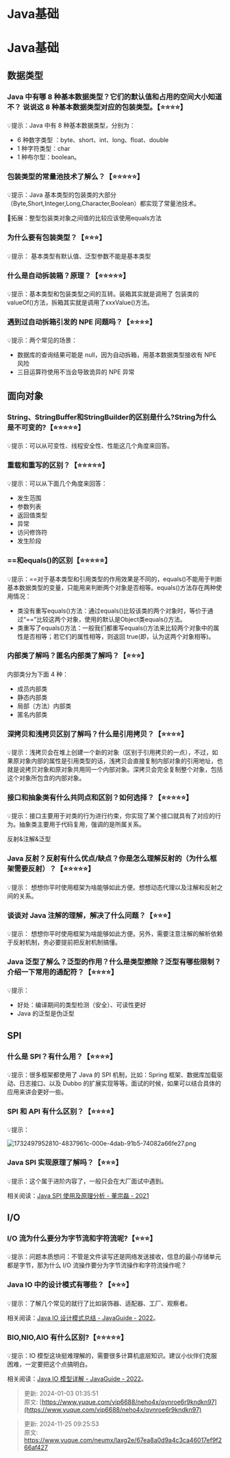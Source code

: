 # Java基础

# Java基础
## 数据类型
### Java 中有哪 8 种基本数据类型？它们的默认值和占用的空间大小知道不？ 说说这 8 种基本数据类型对应的包装类型。【⭐⭐⭐⭐】
💡提示：Java 中有 8 种基本数据类型，分别为：

+ 6 种数字类型 ：byte、short、int、long、float、double
+ 1 种字符类型：char
+ 1 种布尔型：boolean。

### 包装类型的常量池技术了解么？【⭐⭐⭐⭐⭐】
💡提示：Java 基本类型的包装类的大部分（Byte,Short,Integer,Long,Character,Boolean）都实现了常量池技术。

🌈拓展：整型包装类对象之间值的比较应该使用equals方法



### 为什么要有包装类型？【⭐⭐⭐】
💡提示： 基本类型有默认值、泛型参数不能是基本类型



### 什么是自动拆装箱？原理？【⭐⭐⭐⭐⭐】
💡提示：基本类型和包装类型之间的互转。装箱其实就是调用了 包装类的valueOf()方法，拆箱其实就是调用了xxxValue()方法。

### 遇到过自动拆箱引发的 NPE 问题吗？【⭐⭐⭐⭐】
💡提示：两个常见的场景：

+ 数据库的查询结果可能是 null，因为自动拆箱，用基本数据类型接收有 NPE 风险
+ 三目运算符使用不当会导致诡异的 NPE 异常

## 面向对象
### String、StringBuffer和StringBuilder的区别是什么?String为什么是不可变的?【⭐⭐⭐⭐⭐】
💡提示：可以从可变性、线程安全性、性能这几个角度来回答。

### 重载和重写的区别？【⭐⭐⭐⭐⭐】
💡提示：可以从下面几个角度来回答：

+ 发生范围
+ 参数列表
+ 返回值类型
+ 异常
+ 访问修饰符
+ 发生阶段

### ==和equals()的区别【⭐⭐⭐⭐⭐】
💡提示：==对于基本类型和引用类型的作用效果是不同的，equals()不能用于判断基本数据类型的变量，只能用来判断两个对象是否相等。equals()方法存在两种使用情况：

+ 类没有重写equals()方法：通过equals()比较该类的两个对象时，等价于通过“==”比较这两个对象，使用的默认是Object类equals()方法。
+ 类重写了equals()方法：一般我们都重写equals()方法来比较两个对象中的属性是否相等；若它们的属性相等，则返回 true(即，认为这两个对象相等)。

### 内部类了解吗？匿名内部类了解吗？【⭐⭐⭐】
内部类分为下面 4 种：

+ 成员内部类
+ 静态内部类
+ 局部（方法）内部类
+ 匿名内部类

### 深拷贝和浅拷贝区别了解吗？什么是引用拷贝？【⭐⭐⭐⭐】
💡提示：浅拷贝会在堆上创建一个新的对象（区别于引用拷贝的一点），不过，如果原对象内部的属性是引用类型的话，浅拷贝会直接复制内部对象的引用地址，也就是说拷贝对象和原对象共用同一个内部对象。深拷贝会完全复制整个对象，包括这个对象所包含的内部对象。

### 接口和抽象类有什么共同点和区别？如何选择？【⭐⭐⭐⭐⭐】
💡提示：接口主要用于对类的行为进行约束，你实现了某个接口就具有了对应的行为。抽象类主要用于代码复用，强调的是所属关系。

反射&注解&泛型

### Java 反射？反射有什么优点/缺点？你是怎么理解反射的（为什么框架需要反射）？【⭐⭐⭐⭐⭐】
💡提示： 想想你平时使用框架为啥能够如此方便。想想动态代理以及注解和反射之间的关系。

### 谈谈对 Java 注解的理解，解决了什么问题？【⭐⭐⭐】
💡提示： 想想你平时使用框架为啥能够如此方便。另外，需要注意注解的解析依赖于反射机制，务必要提前把反射机制搞懂。

### Java 泛型了解么？泛型的作用？什么是类型擦除？泛型有哪些限制？介绍一下常用的通配符？【⭐⭐⭐⭐】
💡提示：

+ 好处：编译期间的类型检测（安全）、可读性更好
+ Java 的泛型是伪泛型

## SPI
### 什么是 SPI？有什么用？【⭐⭐⭐⭐】
💡提示：很多框架都使用了 Java 的 SPI 机制，比如：Spring 框架、数据库加载驱动、日志接口、以及 Dubbo 的扩展实现等等。面试的时候，如果可以结合具体的应用来讲会更好一些。

### SPI 和 API 有什么区别？【⭐⭐⭐⭐】
💡提示：

![1732497952810-4837961c-000e-4dab-91b5-74082a66fe27.png](./img/ptaRiqG8erpSb6eY/1732497952810-4837961c-000e-4dab-91b5-74082a66fe27-317026.png)

### Java SPI 实现原理了解吗？【⭐⭐⭐】
💡提示：这个属于进阶内容了，一般只会在大厂面试中遇到。

相关阅读：[Java SPI 使用及原理分析 - 董宗磊 - 2021](https://dongzl.github.io/2021/01/16/04-Java-Service-Provider-Interface/)

## I/O
### I/O 流为什么要分为字节流和字符流呢?【⭐⭐⭐】
💡提示：问题本质想问：不管是文件读写还是网络发送接收，信息的最小存储单元都是字节，那为什么 I/O 流操作要分为字节流操作和字符流操作呢？

### Java IO 中的设计模式有哪些？【⭐⭐⭐】
💡提示：了解几个常见的就行了比如装饰器、适配器、工厂、观察者。

相关阅读：[Java IO 设计模式总结 - JavaGuide - 2022](https://javaguide.cn/java/io/io-design-patterns.html)。

### BIO,NIO,AIO 有什么区别?【⭐⭐⭐⭐⭐】
💡提示：IO 模型这块挺难理解的，需要很多计算机底层知识。建议小伙伴们克服困难，一定要把这个点搞明白。

相关阅读：[Java IO 模型详解 - JavaGuide - 2022](https://javaguide.cn/java/io/io-model.html)。



> 更新: 2024-01-03 01:35:51  
原文: [https://www.yuque.com/vip6688/neho4x/qvnroe6r9kndkn97](https://www.yuque.com/vip6688/neho4x/qvnroe6r9kndkn97)
>



> 更新: 2024-11-25 09:25:53  
> 原文: <https://www.yuque.com/neumx/laxg2e/67ea8a0d9a4c3ca46017ef9f266af427>